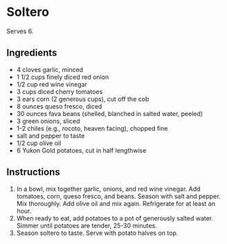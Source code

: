# Soltero

Serves 6.

## Ingredients

- 4 cloves garlic, minced
- 1 1/2 cups finely diced red onion
- 1/2 cup red wine vinegar
- 3 cups diced cherry tomatoes
- 3 ears corn (2 generous cups), cut off the cob
- 8 ounces queso fresco, diced
- 30 ounces fava beans (shelled, blanched in salted water, peeled)
- 3 green onions, sliced
- 1-2 chiles (e.g., rocoto, heaven facing), chopped fine
- salt and pepper to taste
- 1/2 cup olive oil
- 6 Yukon Gold potatoes, cut in half lengthwise

## Instructions

1. In a bowl, mix together garlic, onions, and red wine vinegar. Add tomatoes, corn, queso fresco, and beans. Season with salt and pepper. Mix thoroughly. Add olive oil and mix again. Refrigerate for at least an hour.
2. When ready to eat, add potatoes to a pot of generously salted water. Simmer until potatoes are tender, 25-30 minutes.
3. Season soltero to taste. Serve with potato halves on top.
